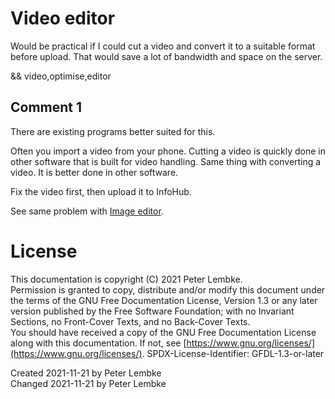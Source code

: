 # Video editor
Would be practical if I could cut a video and convert it to a suitable format before upload.
That would save a lot of bandwidth and space on the server.

&& video,optimise,editor

## Comment 1
There are existing programs better suited for this.

Often you import a video from your phone.
Cutting a video is quickly done in other software that is built for video handling.
Same thing with converting a video. It is better done in other software.

Fix the video first, then upload it to InfoHub.

See same problem with [Image editor](main,idea_bad_imageeditor).

# License
This documentation is copyright (C) 2021 Peter Lembke.  
Permission is granted to copy, distribute and/or modify this document under the terms of the GNU Free Documentation License, Version 1.3 or any later version published by the Free Software Foundation; with no Invariant Sections, no Front-Cover Texts, and no Back-Cover Texts.  
You should have received a copy of the GNU Free Documentation License along with this documentation. If not, see [https://www.gnu.org/licenses/](https://www.gnu.org/licenses/).  SPDX-License-Identifier: GFDL-1.3-or-later

Created 2021-11-21 by Peter Lembke  
Changed 2021-11-21 by Peter Lembke  
